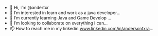 - 👋 Hi, I’m @andertxr
- 👀 I’m interested in learn and work as a java developer...
- 🌱 I’m currently learning Java and Game Develop ...
- 💞️ I’m looking to collaborate on everything i can...
- 📫 How to reach me in my linkedin  www.linkedin.com/in/andersontxra...

<!---
andertxr/andertxr is a ✨ special ✨ repository because its `README.md` (this file) appears on your GitHub profile.
You can click the Preview link to take a look at your changes.
--->
